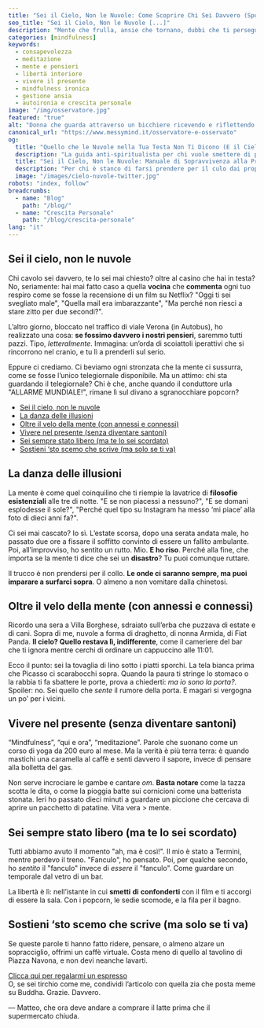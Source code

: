 ```yaml
---  
title: "Sei il Cielo, Non le Nuvole: Come Scoprire Chi Sei Davvero (Spoiler: Non Sono i Tuoi Pensieri)"  
seo_title: "Sei il Cielo, Non le Nuvole [...]"
description: "Mente che frulla, ansie che tornano, dubbi che ti perseguitano? Un viaggio ironico e concreto per smettere di credere alle favole che ti racconti. Spoiler: la libertà è più vicina di quel che pensi."
categories: [mindfulness]  
keywords:  
  - consapevolezza  
  - meditazione  
  - mente e pensieri  
  - libertà interiore  
  - vivere il presente  
  - mindfulness ironica  
  - gestione ansia  
  - autoironia e crescita personale  
image: "/img/osservatore.jpg" 
featured: "true"
alt: "Donna che guarda attraverso un bicchiere ricevendo e riflettendo un immagine distorta di se stessa e della realtà"  
canonical_url: "https://www.messymind.it/osservatore-e-osservato"  
og:  
  title: "Quello che le Nuvole nella Tua Testa Non Ti Dicono (E il Cielo Segreto che C'è Sotto)"  
  description: "La guida anti-spiritualista per chi vuole smettere di prendersi troppo sul serio. Con esempi pratici: dal traffico di Roma ai rutti filosofici."    
  title: "Sei il Cielo, Non le Nuvole: Manuale di Sopravvivenza alla Propria Mente"  
  description: "Per chi è stanco di farsi prendere per il culo dai propri pensieri. Lezioni apprese tra supermercati e stazioni."  
  image: "/images/cielo-nuvole-twitter.jpg"  
robots: "index, follow"  
breadcrumbs:  
  - name: "Blog"  
    path: "/blog/"  
  - name: "Crescita Personale"  
    path: "/blog/crescita-personale"  
lang: "it"  
---  
```



## Sei il cielo, non le nuvole  
Chi cavolo sei davvero, te lo sei mai chiesto? oltre al casino che hai in testa? No, seriamente: hai mai fatto caso a quella **vocina** che **commenta** ogni tuo respiro come se fosse la recensione di un film su Netflix? "Oggi ti sei svegliato male", "Quella mail era imbarazzante", "Ma perché non riesci a stare zitto per due secondi?".  

L’altro giorno, bloccato nel traffico di viale Verona (in Autobus), ho realizzato una cosa: **se fossimo davvero i nostri pensieri**, saremmo tutti pazzi. Tipo, *letteralmente*. Immagina: un’orda di scoiattoli iperattivi che si rincorrono nel cranio, e tu lì a prenderli sul serio.  

Eppure ci crediamo. Ci beviamo ogni stronzata che la mente ci sussurra, come se fosse l’unico telegiornale disponibile. Ma un attimo: chi sta guardando il telegiornale? Chi è che, anche quando il conduttore urla "ALLARME MUNDIALE!", rimane lì sul divano a sgranocchiare popcorn?

- [Sei il cielo, non le nuvole](#sei-il-cielo-non-le-nuvole)
- [La danza delle illusioni](#la-danza-delle-illusioni)
- [Oltre il velo della mente (con annessi e connessi)](#oltre-il-velo-della-mente-con-annessi-e-connessi)
- [Vivere nel presente (senza diventare santoni)](#vivere-nel-presente-senza-diventare-santoni)
- [Sei sempre stato libero (ma te lo sei scordato)](#sei-sempre-stato-libero-ma-te-lo-sei-scordato)
- [Sostieni ‘sto scemo che scrive (ma solo se ti va)](#sostieni-sto-scemo-che-scrive-ma-solo-se-ti-va)


## La danza delle illusioni  
La mente è come quel coinquilino che ti riempie la lavatrice di **filosofie** **esistenziali** alle tre di notte. "E se non piacessi a nessuno?", "E se domani esplodesse il sole?", "Perché quel tipo su Instagram ha messo ‘mi piace’ alla foto di dieci anni fa?".  

Ci sei mai cascato? Io sì. L’estate scorsa, dopo una serata andata male, ho passato due ore a fissare il soffitto convinto di essere un fallito ambulante. Poi, all’improvviso, ho sentito un rutto. Mio. **E ho riso**. Perché alla fine, che importa se la mente ti dice che sei un **disastro**? Tu puoi comunque ruttare.  

Il trucco è non prendersi per il collo. **Le onde ci saranno sempre, ma puoi imparare a surfarci sopra**. O almeno a non vomitare dalla chinetosi.  

## Oltre il velo della mente (con annessi e connessi)  
Ricordo una sera a Villa Borghese, sdraiato sull’erba che puzzava di estate e di cani. Sopra di me, nuvole a forma di draghetto, di nonna Armida, di Fiat Panda. **Il cielo? Quello restava lì, indifferente**, come il cameriere del bar che ti ignora mentre cerchi di ordinare un cappuccino alle 11:01.  

Ecco il punto: sei la tovaglia di lino sotto i piatti sporchi. La tela bianca prima che Picasso ci scarabocchi sopra. Quando la paura ti stringe lo stomaco o la rabbia ti fa sbattere le porte, prova a chiederti: *ma io sono la porta?*. Spoiler: no. Sei quello che *sente* il rumore della porta. E magari si vergogna un po’ per i vicini.  
  

## Vivere nel presente (senza diventare santoni)  
“Mindfulness”, “qui e ora”, “meditazione”. Parole che suonano come un corso di yoga da 200 euro al mese. Ma la verità è più terra terra: è quando mastichi una caramella al caffè e senti davvero il sapore, invece di pensare alla bolletta del gas.  

Non serve incrociare le gambe e cantare *om*. **Basta notare** come la tazza scotta le dita, o come la pioggia batte sui cornicioni come una batterista stonata. Ieri ho passato dieci minuti a guardare un piccione che cercava di aprire un pacchetto di patatine. Vita vera > mente.  
  
## Sei sempre stato libero (ma te lo sei scordato)  
Tutti abbiamo avuto il momento "ah, ma è così!". Il mio è stato a Termini, mentre perdevo il treno. "Fanculo", ho pensato. Poi, per qualche secondo, ho *sentito* il "fanculo" invece di *essere* il "fanculo". Come guardare un temporale dal vetro di un bar.  

La libertà è lì: nell’istante in cui **smetti** **di** **confonderti** con il film e ti accorgi di essere la sala. Con i popcorn, le sedie scomode, e la fila per il bagno.  

## Sostieni ‘sto scemo che scrive (ma solo se ti va)  
Se queste parole ti hanno fatto ridere, pensare, o almeno alzare un sopracciglio, offrimi un caffè virtuale. Costa meno di quello al tavolino di Piazza Navona, e non devi neanche lavarti.  

[Clicca qui per regalarmi un espresso](https://www.paypal.me/pythonmat)  
O, se sei tirchio come me, condividi l’articolo con quella zia che posta meme su Buddha. Grazie. Davvero.  

— Matteo, che ora deve andare a comprare il latte prima che il supermercato chiuda.